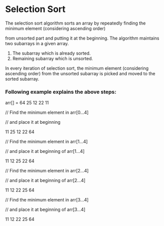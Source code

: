 # Selection Sort

The selection sort algorithm sorts an array by repeatedly finding the minimum element (considering ascending order)

from unsorted part and putting it at the beginning. The algorithm maintains two subarrays in a given array.

1) The subarray which is already sorted.
2) Remaining subarray which is unsorted.

In every iteration of selection sort, the minimum element (considering ascending order) from the unsorted subarray is picked and moved to the sorted subarray.

### Following example explains the above steps:

arr[] = 64 25 12 22 11

// Find the minimum element in arr[0...4]

// and place it at beginning

11 25 12 22 64

// Find the minimum element in arr[1...4]

// and place it at beginning of arr[1...4]

11 12 25 22 64

// Find the minimum element in arr[2...4]

// and place it at beginning of arr[2...4]

11 12 22 25 64

// Find the minimum element in arr[3...4]

// and place it at beginning of arr[3...4]

11 12 22 25 64 
